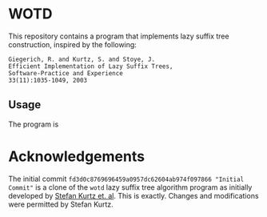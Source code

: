 # WOTD

This repository contains a program that implements lazy suffix tree
construction, inspired by the following:

```
Giegerich, R. and Kurtz, S. and Stoye, J.
Efficient Implementation of Lazy Suffix Trees,
Software-Practice and Experience
33(11):1035-1049, 2003
```

## Usage

The program is

##

# Acknowledgements

The initial commit `fd3d0c8769696459a0957dc62604ab974f097866 "Initial Commit"`
is a clone of the `wotd` lazy suffix tree algorithm program as initially
developed by [Stefan Kurtz et. al](https://www.biologie.uni-hamburg.de/service/wissenschaftsservice/mitarbeiter/professoren-promotionsverfahren/skurtz.html).
This is exactly. Changes and modifications were permitted by Stefan Kurtz.
